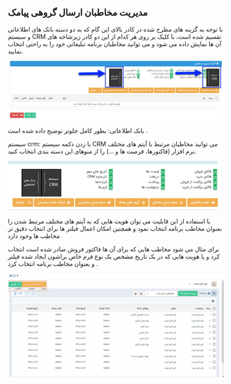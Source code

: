 ##  مدیریت مخاطبان ارسال گروهی پیامک 


با توجه به گزینه های مطرح شده در کادر بالای این گام که به دو دسته بانک های اطلاعاتی و سیستم CRM تقسیم شده است، با کلیک بر روی هر کدام از این دو کادر زیرشاخه های آن ها نمایش داده می شود و می توانید مخاطبان برنامه تبلیغاتی خود را به راحتی انتخاب نمایید.  

![](1.png)

  بانک اطلاعاتی: بطور کامل جلوتر توضیح داده شده است .

 

سیستم crm:   با زدن دکمه سیستم CRM می توانید مخاطبان مرتبط با آیتم های مختلف نرم افزار (فاکتورها، فرصت ها و ...) را از منوهای این دسته بندی انتخاب کنید.

![](9.png)

با استفاده از این قابلیت می توان هویت هایی که به آیتم های مختلف مرتبط شدن  را بعنوان مخاطب برنامه انتخاب نمود و همچنین امکان اعمال فیلتر ها برای انتخاب دقیق تر مخاطب ها وجود دارد

برای مثال می شود مخاطب هایی که برای آن ها فاکتور فروش صادر شده است  انتخاب کرد و یا هویت هایی که در یک تاریخ مشخص یک نوع فرم خاص براشون ایجاد شده فیلتر و بعنوان مخاطب برنامه انتخاب کرد .

 ![](10.png)
 
 
